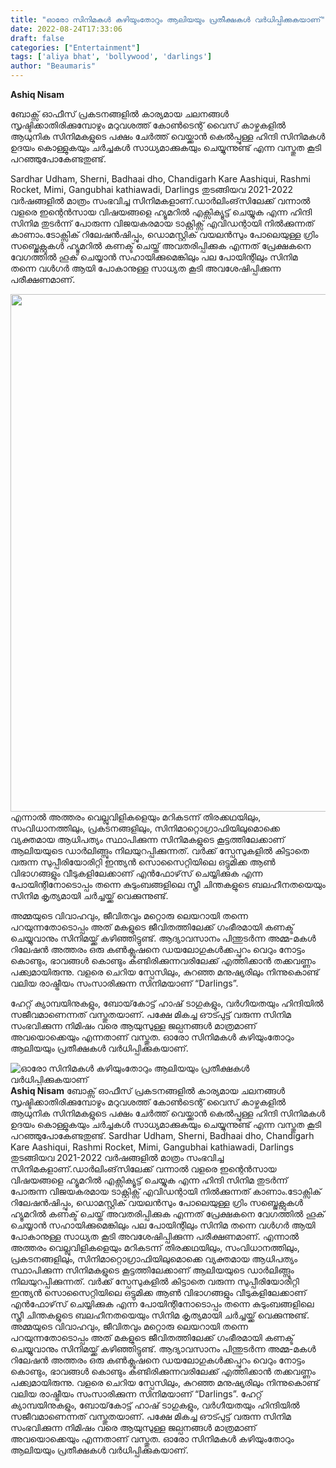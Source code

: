 ```yaml
---
title: "ഓരോ സിനിമകൾ കഴിയുംതോറും ആലിയയും പ്രതീക്ഷകൾ വർധിപ്പിക്കുകയാണ്"
date: 2022-08-24T17:33:06
draft: false
categories: ["Entertainment"]
tags: ['aliya bhat', 'bollywood', 'darlings']
author: "Beaumaris"
---
```


<strong>Ashiq Nisam</strong>

ബോക്സ് ഓഫീസ് പ്രകടനങ്ങളിൽ കാര്യമായ ചലനങ്ങൾ സൃഷ്ടിക്കാതിരിക്കുമ്പോഴും മറുവശത്ത് കോൺടെന്റ് വൈസ് കാഴ്ചകളിൽ ആധുനിക സിനിമകളുടെ പക്ഷം ചേർത്ത് വെയ്ക്കാൻ കെൽപ്പുള്ള ഹിന്ദി സിനിമകൾ ഉദയം കൊള്ളുകയും ചർച്ചകൾ സാധ്യമാക്കുകയും ചെയ്യുന്നുണ്ട് എന്ന വസ്തുത കൂടി പറഞ്ഞുപോകേണ്ടതുണ്ട്.

Sardhar Udham, Sherni, Badhaai dho, Chandigarh Kare Aashiqui, Rashmi Rocket, Mimi, Gangubhai kathiawadi, Darlings തുടങ്ങിയവ 2021-2022 വർഷങ്ങളിൽ മാത്രം സംഭവിച്ച സിനിമകളാണ്.ഡാർലിംങ്‌സിലേക്ക് വന്നാൽ വളരെ ഇന്റെൻസായ വിഷയങ്ങളെ ഹ്യൂമറിൽ എക്സിക്യൂട്ട് ചെയ്യുക എന്ന ഹിന്ദി സിനിമ തുടർന്ന് പോരുന്ന വിജയകരമായ ടാക്റ്റിക്സ് എവിഡന്റായി നിൽക്കുന്നത് കാണാം.ടോക്സിക് റിലേഷൻഷിപ്പും, ഡൊമസ്റ്റിക് വയലൻസും പോലെയുള്ള ഗ്രിം സബ്ജെക്റ്റുകൾ ഹ്യൂമറിൽ കണക്ട് ചെയ്ത് അവതരിപ്പിക്കുക എന്നത് പ്രേക്ഷകനെ വേഗത്തിൽ ഹൂക് ചെയ്യാൻ സഹായിക്കുമെങ്കിലും പല പോയിന്റിലും സിനിമ തന്നെ വള്‍ഗർ ആയി പോകാനുള്ള സാധ്യത കൂടി അവശേഷിപ്പിക്കുന്ന പരീക്ഷണമാണ്.

<img class="wp-image-348257 aligncenter" src="https://cdn.boolokam.com/articles/2022/08/ffsf.jpg" alt="" width="828" height="828" />എന്നാൽ അത്തരം വെല്ലുവിളികളെയും മറികടന്ന് തിരക്കഥയിലും, സംവിധാനത്തിലും, പ്രകടനങ്ങളിലും, സിനിമാറ്റൊഗ്രാഫിയിലുമൊക്കെ വ്യക്തമായ ആധിപത്യം സ്ഥാപിക്കുന്ന സിനിമകളുടെ കൂട്ടത്തിലേക്കാണ് ആലിയയുടെ ഡാർലിങ്ങ്സും നിലയുറപ്പിക്കുന്നത്. വർക്ക് സ്പേസുകളിൽ കിട്ടാതെ വരുന്ന സുപ്പീരിയോരിറ്റി ഇന്ത്യൻ സൊസൈറ്റിയിലെ ഒട്ടുമിക്ക ആൺ വിഭാഗങ്ങളും വീടുകളിലേക്കാണ് എൻഫോഴ്‌സ്‌ ചെയ്യിക്കുക എന്ന പോയിന്റിനോടൊപ്പം തന്നെ കുടുംബങ്ങളിലെ സ്ത്രീ ചിന്തകളുടെ ബലഹീനതയെയും സിനിമ കൃത്യമായി ചർച്ചയ്ക്ക് വെക്കുന്നുണ്ട്.

അമ്മയുടെ വിവാഹവും, ജീവിതവും മറ്റൊരു ലെയറായി തന്നെ പറയുന്നതോടൊപ്പം അത് മകളുടെ ജീവിതത്തിലേക്ക് ഗംഭീരമായി കണക്ട് ചെയ്യുവാനും സിനിമയ്ക്ക് കഴിഞ്ഞിട്ടുണ്ട്. ആദ്യാവസാനം പിന്തുടർന്ന അമ്മ-മകൾ റിലേഷൻ അത്തരം ഒരു കൺക്ലൂഷനെ ഡയലോഗുകൾക്കപ്പുറം വെറും നോട്ടം കൊണ്ടും, ഭാവങ്ങൾ കൊണ്ടും കണ്ടിരിക്കുന്നവരിലേക്ക് എത്തിക്കാൻ തക്കവണ്ണം പക്ക്വമായിരുന്നു. വളരെ ചെറിയ സ്പേസിലും, കുറഞ്ഞ മനുഷ്യരിലും നിന്നുകൊണ്ട് വലിയ രാഷ്ട്രീയം സംസാരിക്കുന്ന സിനിമയാണ് “Darlings”.

ഹേറ്റ് ക്യാമ്പയിനുകളും, ബോയ്‌കോട്ട് ഹാഷ് ടാഗുകളും, വർഗീയതയും ഹിന്ദിയിൽ സജീവമാണെന്നത് വസ്തുതയാണ്. പക്ഷേ മികച്ച ഔട്പുട്ട് വരുന്ന സിനിമ സംഭവിക്കുന്ന നിമിഷം വരെ ആയുസുള്ള ജല്പനങ്ങൾ മാത്രമാണ് അവയൊക്കെയും എന്നതാണ് വസ്തുത. ഓരോ സിനിമകൾ കഴിയുംതോറും ആലിയയും പ്രതീക്ഷകൾ വർധിപ്പിക്കുകയാണ്.


![ഓരോ സിനിമകൾ കഴിയുംതോറും ആലിയയും പ്രതീക്ഷകൾ വർധിപ്പിക്കുകയാണ്](https://cdn.boolokam.com/articles/2022/08/ffsf.jpg)**Ashiq Nisam** ബോക്സ് ഓഫീസ് പ്രകടനങ്ങളിൽ കാര്യമായ ചലനങ്ങൾ സൃഷ്ടിക്കാതിരിക്കുമ്പോഴും മറുവശത്ത് കോൺടെന്റ് വൈസ് കാഴ്ചകളിൽ ആധുനിക സിനിമകളുടെ പക്ഷം ചേർത്ത് വെയ്ക്കാൻ കെൽപ്പുള്ള ഹിന്ദി സിനിമകൾ ഉദയം കൊള്ളുകയും ചർച്ചകൾ സാധ്യമാക്കുകയും ചെയ്യുന്നുണ്ട് എന്ന വസ്തുത കൂടി പറഞ്ഞുപോകേണ്ടതുണ്ട്. Sardhar Udham, Sherni, Badhaai dho, Chandigarh Kare Aashiqui, Rashmi Rocket, Mimi, Gangubhai kathiawadi, Darlings തുടങ്ങിയവ 2021-2022 വർഷങ്ങളിൽ മാത്രം സംഭവിച്ച സിനിമകളാണ്.ഡാർലിംങ്‌സിലേക്ക് വന്നാൽ വളരെ ഇന്റെൻസായ വിഷയങ്ങളെ ഹ്യൂമറിൽ എക്സിക്യൂട്ട് ചെയ്യുക എന്ന ഹിന്ദി സിനിമ തുടർന്ന് പോരുന്ന വിജയകരമായ ടാക്റ്റിക്സ് എവിഡന്റായി നിൽക്കുന്നത് കാണാം.ടോക്സിക് റിലേഷൻഷിപ്പും, ഡൊമസ്റ്റിക് വയലൻസും പോലെയുള്ള ഗ്രിം സബ്ജെക്റ്റുകൾ ഹ്യൂമറിൽ കണക്ട് ചെയ്ത് അവതരിപ്പിക്കുക എന്നത് പ്രേക്ഷകനെ വേഗത്തിൽ ഹൂക് ചെയ്യാൻ സഹായിക്കുമെങ്കിലും പല പോയിന്റിലും സിനിമ തന്നെ വള്‍ഗർ ആയി പോകാനുള്ള സാധ്യത കൂടി അവശേഷിപ്പിക്കുന്ന പരീക്ഷണമാണ്. എന്നാൽ അത്തരം വെല്ലുവിളികളെയും മറികടന്ന് തിരക്കഥയിലും, സംവിധാനത്തിലും, പ്രകടനങ്ങളിലും, സിനിമാറ്റൊഗ്രാഫിയിലുമൊക്കെ വ്യക്തമായ ആധിപത്യം സ്ഥാപിക്കുന്ന സിനിമകളുടെ കൂട്ടത്തിലേക്കാണ് ആലിയയുടെ ഡാർലിങ്ങ്സും നിലയുറപ്പിക്കുന്നത്. വർക്ക് സ്പേസുകളിൽ കിട്ടാതെ വരുന്ന സുപ്പീരിയോരിറ്റി ഇന്ത്യൻ സൊസൈറ്റിയിലെ ഒട്ടുമിക്ക ആൺ വിഭാഗങ്ങളും വീടുകളിലേക്കാണ് എൻഫോഴ്‌സ്‌ ചെയ്യിക്കുക എന്ന പോയിന്റിനോടൊപ്പം തന്നെ കുടുംബങ്ങളിലെ സ്ത്രീ ചിന്തകളുടെ ബലഹീനതയെയും സിനിമ കൃത്യമായി ചർച്ചയ്ക്ക് വെക്കുന്നുണ്ട്. അമ്മയുടെ വിവാഹവും, ജീവിതവും മറ്റൊരു ലെയറായി തന്നെ പറയുന്നതോടൊപ്പം അത് മകളുടെ ജീവിതത്തിലേക്ക് ഗംഭീരമായി കണക്ട് ചെയ്യുവാനും സിനിമയ്ക്ക് കഴിഞ്ഞിട്ടുണ്ട്. ആദ്യാവസാനം പിന്തുടർന്ന അമ്മ-മകൾ റിലേഷൻ അത്തരം ഒരു കൺക്ലൂഷനെ ഡയലോഗുകൾക്കപ്പുറം വെറും നോട്ടം കൊണ്ടും, ഭാവങ്ങൾ കൊണ്ടും കണ്ടിരിക്കുന്നവരിലേക്ക് എത്തിക്കാൻ തക്കവണ്ണം പക്ക്വമായിരുന്നു. വളരെ ചെറിയ സ്പേസിലും, കുറഞ്ഞ മനുഷ്യരിലും നിന്നുകൊണ്ട് വലിയ രാഷ്ട്രീയം സംസാരിക്കുന്ന സിനിമയാണ് “Darlings”. ഹേറ്റ് ക്യാമ്പയിനുകളും, ബോയ്‌കോട്ട് ഹാഷ് ടാഗുകളും, വർഗീയതയും ഹിന്ദിയിൽ സജീവമാണെന്നത് വസ്തുതയാണ്. പക്ഷേ മികച്ച ഔട്പുട്ട് വരുന്ന സിനിമ സംഭവിക്കുന്ന നിമിഷം വരെ ആയുസുള്ള ജല്പനങ്ങൾ മാത്രമാണ് അവയൊക്കെയും എന്നതാണ് വസ്തുത. ഓരോ സിനിമകൾ കഴിയുംതോറും ആലിയയും പ്രതീക്ഷകൾ വർധിപ്പിക്കുകയാണ്.
